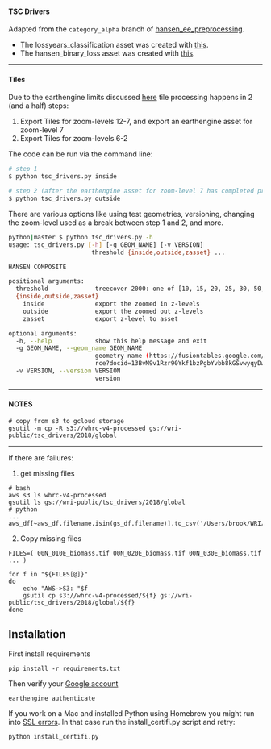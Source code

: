 #### TSC Drivers

Adapted from the `category_alpha` branch of [hansen_ee_preprocessing](https://github.com/wri/hansen_ee_processing/tree/category_alpha).

* The lossyears_classification asset was created with [this](https://code.earthengine.google.com/3ca1351887985f08a0f8c6ac583647f6).
* The hansen_binary_loss asset was created with [this](https://code.earthengine.google.com/983e954618d06ae9d375ce8376cf74af).

---
<a name='htiles'></a>
#### Tiles

Due to the earthengine limits discussed [here](https://groups.google.com/forum/#!topic/google-earth-engine-developers/wU4NNoWTD70) tile processing happens in 2 (and a half) steps:

1. Export Tiles for zoom-levels 12-7, and export an earthengine asset for zoom-level 7
2. Export Tiles for zoom-levels 6-2

The code can be run via the command line:

```bash
# step 1
$ python tsc_drivers.py inside

# step 2 (after the earthengine asset for zoom-level 7 has completed processing)
$ python tsc_drivers.py outside
```

There are various options like using test geometries, versioning, changing the zoom-level used as a break between step 1 and 2, and more.

```bash
python|master $ python tsc_drivers.py -h
usage: tsc_drivers.py [-h] [-g GEOM_NAME] [-v VERSION]
                       threshold {inside,outside,zasset} ...

HANSEN COMPOSITE

positional arguments:
  threshold             treecover 2000: one of [10, 15, 20, 25, 30, 50, 75]
  {inside,outside,zasset}
    inside              export the zoomed in z-levels
    outside             export the zoomed out z-levels
    zasset              export z-level to asset

optional arguments:
  -h, --help            show this help message and exit
  -g GEOM_NAME, --geom_name GEOM_NAME
                        geometry name (https://fusiontables.google.com/DataSou
                        rce?docid=13BvM9v1Rzr90Ykf1bzPgbYvbb8kGSvwyqyDwO8NI)
  -v VERSION, --version VERSION
                        version
```

---

#### NOTES

```
# copy from s3 to gcloud storage
gsutil -m cp -R s3://whrc-v4-processed gs://wri-public/tsc_drivers/2018/global
```

--- 

If there are failures:
1. get missing files
```
# bash
aws s3 ls whrc-v4-processed
gsutil ls gs://wri-public/tsc_drivers/2018/global
# python
...
aws_df[~aws_df.filename.isin(gs_df.filename)].to_csv('/Users/brook/WRI/code/TSC_Drivers/todo_files.csv',index=False)
```

2. Copy missing files
```
FILES=( 00N_010E_biomass.tif 00N_020E_biomass.tif 00N_030E_biomass.tif ... )

for f in "${FILES[@]}"
do
    echo "AWS->S3: "$f
    gsutil cp s3://whrc-v4-processed/${f} gs://wri-public/tsc_drivers/2018/global/${f}
done
```

## Installation

First install requirements
```
pip install -r requirements.txt
```

Then verify your [Google account](https://www.earthdatascience.org/tutorials/intro-google-earth-engine-python-api/)
```
earthengine authenticate
```

If you work on a Mac and installed Python using Homebrew you might run into [SSL errors](https://stackoverflow.com/questions/44649449/brew-installation-of-python-3-6-1-ssl-certificate-verify-failed-certificate/44649450#44649450). In that case run the install_certifi.py script and retry:
```
python install_certifi.py
```

